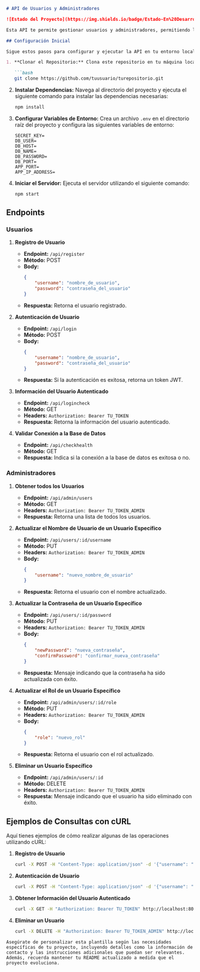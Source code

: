 ```markdown
# API de Usuarios y Administradores

![Estado del Proyecto](https://img.shields.io/badge/Estado-En%20Desarrollo-yellow)

Esta API te permite gestionar usuarios y administradores, permitiendo la autenticación, registro y gestión de usuarios. Proporciona una serie de endpoints que puedes utilizar para interactuar con la API de manera efectiva.

## Configuración Inicial

Sigue estos pasos para configurar y ejecutar la API en tu entorno local:

1. **Clonar el Repositorio:** Clona este repositorio en tu máquina local utilizando el siguiente comando:

   ```bash
   git clone https://github.com/tuusuario/turepositorio.git
   ```

2. **Instalar Dependencias:** Navega al directorio del proyecto y ejecuta el siguiente comando para instalar las dependencias necesarias:

   ```bash
   npm install
   ```

3. **Configurar Variables de Entorno:** Crea un archivo `.env` en el directorio raíz del proyecto y configura las siguientes variables de entorno:

   ```env
   SECRET_KEY=
   DB_USER=
   DB_HOST=
   DB_NAME=
   DB_PASSWORD=
   DB_PORT=
   APP_PORT=
   APP_IP_ADDRESS=
   ```

4. **Iniciar el Servidor:** Ejecuta el servidor utilizando el siguiente comando:

   ```bash
   npm start
   ```

## Endpoints

### Usuarios

1. **Registro de Usuario**

   - **Endpoint:** `/api/register`
   - **Método:** POST
   - **Body:**
     ```json
     {
         "username": "nombre_de_usuario",
         "password": "contraseña_del_usuario"
     }
     ```
   - **Respuesta:** Retorna el usuario registrado.

2. **Autenticación de Usuario**

   - **Endpoint:** `/api/login`
   - **Método:** POST
   - **Body:**
     ```json
     {
         "username": "nombre_de_usuario",
         "password": "contraseña_del_usuario"
     }
     ```
   - **Respuesta:** Si la autenticación es exitosa, retorna un token JWT.

3. **Información del Usuario Autenticado**

   - **Endpoint:** `/api/logincheck`
   - **Método:** GET
   - **Headers:** `Authorization: Bearer TU_TOKEN`
   - **Respuesta:** Retorna la información del usuario autenticado.

4. **Validar Conexión a la Base de Datos**

   - **Endpoint:** `/api/checkhealth`
   - **Método:** GET
   - **Respuesta:** Indica si la conexión a la base de datos es exitosa o no.

### Administradores

1. **Obtener todos los Usuarios**

   - **Endpoint:** `/api/admin/users`
   - **Método:** GET
   - **Headers:** `Authorization: Bearer TU_TOKEN_ADMIN`
   - **Respuesta:** Retorna una lista de todos los usuarios.

2. **Actualizar el Nombre de Usuario de un Usuario Específico**

   - **Endpoint:** `/api/users/:id/username`
   - **Método:** PUT
   - **Headers:** `Authorization: Bearer TU_TOKEN_ADMIN`
   - **Body:**
     ```json
     {
         "username": "nuevo_nombre_de_usuario"
     }
     ```
   - **Respuesta:** Retorna el usuario con el nombre actualizado.

3. **Actualizar la Contraseña de un Usuario Específico**

   - **Endpoint:** `/api/users/:id/password`
   - **Método:** PUT
   - **Headers:** `Authorization: Bearer TU_TOKEN_ADMIN`
   - **Body:**
     ```json
     {
         "newPassword": "nueva_contraseña",
         "confirmPassword": "confirmar_nueva_contraseña"
     }
     ```
   - **Respuesta:** Mensaje indicando que la contraseña ha sido actualizada con éxito.

4. **Actualizar el Rol de un Usuario Específico**

   - **Endpoint:** `/api/admin/users/:id/role`
   - **Método:** PUT
   - **Headers:** `Authorization: Bearer TU_TOKEN_ADMIN`
   - **Body:**
     ```json
     {
         "role": "nuevo_rol"
     }
     ```
   - **Respuesta:** Retorna el usuario con el rol actualizado.

5. **Eliminar un Usuario Específico**

   - **Endpoint:** `/api/admin/users/:id`
   - **Método:** DELETE
   - **Headers:** `Authorization: Bearer TU_TOKEN_ADMIN`
   - **Respuesta:** Mensaje indicando que el usuario ha sido eliminado con éxito.

## Ejemplos de Consultas con cURL

Aquí tienes ejemplos de cómo realizar algunas de las operaciones utilizando cURL:

1. **Registro de Usuario**

   ```bash
   curl -X POST -H "Content-Type: application/json" -d '{"username": "juan", "password": "123456"}' http://localhost:8001/api/users/register
   ```

2. **Autenticación de Usuario**

   ```bash
   curl -X POST -H "Content-Type: application/json" -d '{"username": "juan", "password": "123456"}' http://localhost:8001/api/users/login
   ```

3. **Obtener Información del Usuario Autenticado**

   ```bash
   curl -X GET -H "Authorization: Bearer TU_TOKEN" http://localhost:8001/api/users/logincheck
   ```

4. **Eliminar un Usuario**

   ```bash
   curl -X DELETE -H "Authorization: Bearer TU_TOKEN_ADMIN" http://localhost:8001/api/admin/users/ID_DEL_USUARIO
   ```


```
Asegúrate de personalizar esta plantilla según las necesidades específicas de tu proyecto, incluyendo detalles como la información de contacto y las instrucciones adicionales que puedan ser relevantes. Además, recuerda mantener tu README actualizado a medida que el proyecto evoluciona.
```